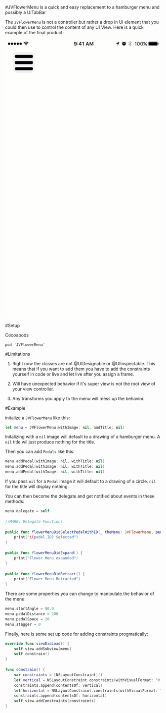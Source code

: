 #JVFlowerMenu is a quick and easy replacement to a hamburger menu and possibly a UITabBar

The `JVFlowerMenu` is not a controller but rather a drop in UI element that you could then use to control the content of any UI View. Here is a quick example of the final product:

![menuGIF](https://github.com/joninsky/JVFlowerMenu/blob/master/JVFlowerMenu.gif)

#Setup

Cocoapods

```shell
pod 'JVFlowerMenu'
```
#Limitations

1) Right now the classes are not @UIDesignable or @UIInspectable. This means that if you want to add them you have to add the constraints yourself in code or live and let live after you assign a frame. 

2) Will have unexpected behavior if it's super view is not the root view of your view controller.

3) Any transforms you apply to the menu will mess up the behavior.

#Example

initalize a `JVFlowerMenu` like this:

```swift
let menu = JVFlowerMenu(withImage: nil, andTitle: nil)
```
Initalizing with a `nil` image will default to a drawing of a hamburger menu. A `nil` title wil just produce nothing for the title.


Then you can add `Pedals` like this:

```swift
menu.addPedal(withImage: nil, withTitle: nil)
menu.addPedal(withImage: nil, withTitle: nil)
menu.addPedal(withImage: nil, withTitle: nil)
```

If you pass `nil` for a `Pedal` image it will default to a drawing of a circle. `nil` for the title will display nothing.

You can then become the delegate and get notified about events in these methods:

```swift
menu.delegate = self

//MARK: Delegate Functions

public func flowerMenuDidSelectPedalWithID(_ theMenu: JVFlowerMenu, pedal: Pedal) {
    print("\(pedal.ID) Selected")
}

public func flowerMenuDidExpand() {
    print("Flower Menu expanded")
}

public func flowerMenuDidRetract() {    
    print("Flower Menu Retracted")
}
```

There are some properties you can change to manipulate the behavior of the menu:

```swift
menu.startAngle = 90.0
menu.pedalDistance = 200
menu.pedalSpace = 20
menu.stagger = 0
```

Finally, here is some set up code for adding constraints progmatically:

```swift
override func viewDidLoad() {
    self.view.addSubview(menu)
    self.constrain()
}

func constrain() {
    var constraints = [NSLayoutConstraint]()
    let vertical = NSLayoutConstraint.constraints(withVisualFormat: "V:|-30-[pedal]", options: [], metrics: nil, views: ["pedal": self.menu])
    constraints.append(contentsOf: vertical)
    let horizontal = NSLayoutConstraint.constraints(withVisualFormat: "H:|-20-[pedal]", options: [], metrics: nil, views: ["pedal": self.menu])
    constraints.append(contentsOf: horizontal)
    self.view.addConstraints(constraints)
}

```